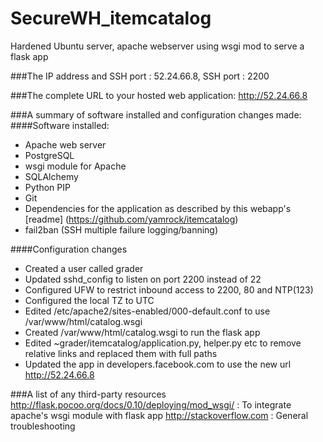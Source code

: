 # SecureWH_itemcatalog
Hardened Ubuntu server, apache webserver using wsgi mod to serve a flask app

###The IP address and SSH port :
52.24.66.8, SSH port : 2200

###The complete URL to your hosted web application:
http://52.24.66.8

###A summary of software installed and configuration changes made:
####Software installed:
* Apache web server
* PostgreSQL
* wsgi module for Apache
* SQLAlchemy
* Python PIP
* Git
* Dependencies for the application as described by this webapp's [readme] (https://github.com/yamrock/itemcatalog)
* fail2ban (SSH multiple failure logging/banning)

####Configuration changes
* Created a user called grader
* Updated sshd_config to listen on port 2200 instead of 22
* Configured UFW to restrict inbound access to 2200, 80 and NTP(123)
* Configured the local TZ to UTC
* Edited /etc/apache2/sites-enabled/000-default.conf to use /var/www/html/catalog.wsgi
* Created /var/www/html/catalog.wsgi to run the flask app
* Edited ~grader/itemcatalog/application.py, helper.py etc to remove relative links and replaced them with full paths
* Updated the app in developers.facebook.com to use the new url http://52.24.66.8

###A list of any third-party resources 
http://flask.pocoo.org/docs/0.10/deploying/mod_wsgi/ : To integrate apache's wsgi module with flask app
http://stackoverflow.com : General troubleshooting

